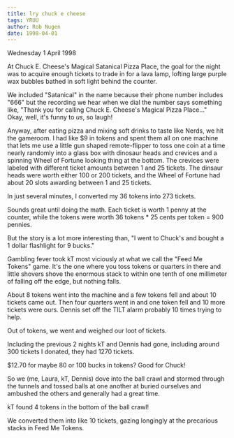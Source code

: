 ```yaml
---
title: lry chuck e cheese
tags: YRUU
author: Rob Nugen
date: 1998-04-01
---
```


<title>Chuck E. Cheese</title>

<p class=date>Wednesday 1 April 1998</p>
<p>
At Chuck E. Cheese's Magical Satanical Pizza Place, the goal for the night was to acquire enough tickets to trade in for a lava lamp, lofting large purple wax bubbles bathed in soft light behind the counter.
<p>
We included "Satanical" in the name because their phone number includes "666" but the recording we hear when we dial the number says something like, "Thank you for calling Chuck E. Cheese's Magical Pizza Place..."<br>
Okay, well, it's funny to <em>us</em>, so laugh!
<p>
Anyway, after eating pizza and mixing soft drinks to taste like Nerds, we hit the gameroom.  I had like $9 in tokens and spent them all on one machine that lets me use a little gun shaped remote-flipper to toss one coin at a time nearly randomly into a glass box with dinosaur heads and crevices and a spinning Wheel of Fortune looking thing at the bottom.  The crevices were labeled with different ticket amounts between 1 and 25 tickets.  The dinsaur heads were worth either 100 or 200 tickets, and the Wheel of Fortune had about 20 slots awarding between 1 and 25 tickets.
<p>
In just several minutes, I converted my 36 tokens into 273 tickets.
<p>
Sounds great until doing the math.  Each ticket is worth 1 penny at the counter, while the tokens were worth 36 tokens * 25 cents per token = 900 pennies.
<p>
But the story is a lot more interesting than, "I went to Chuck's and bought a 1 dollar flashlight for 9 bucks."
<p>
Gambling fever took kT most viciously at what we call the "Feed Me Tokens" game. It's the one where you toss tokens or quarters in there and little shovers shove the enormous stack to within one tenth of one millimeter of falling off the edge, but nothing falls.
<p>
About 8 tokens went into the machine and a few tokens fell and about 10 tickets came out. Then four quarters went in and one token fell and 10 more tickets were ours. Dennis set off the TILT alarm probably 10 times trying to help. 
<p>
Out of tokens, we went and weighed our loot of tickets.
<p>
Including the previous 2 nights kT and Dennis had gone, including around 300 tickets I donated, they had 1270 tickets.
<p>
$12.70 for maybe 80 or 100 bucks in tokens?  Good for Chuck!
<p>
So we (me, Laura, kT, Dennis) dove into the ball crawl and stormed through the tunnels and tossed balls at one another at buried ourselves and ambushed the others and generally had a great time.
<p>
kT found 4 tokens in the bottom of the ball crawl!
<p>
We converted them into like 10 tickets, gazing longingly at the precarious stacks in Feed Me Tokens.
</p>
